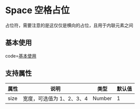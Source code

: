 # Space 空格占位

占位符，需要注意的是这仅仅是横向的占位，且用于内联元素之间

## 基本使用

code=[基本使用](space)

## 支持属性

| 属性 | 说明                      | 类型   | 默认值 |
| ---- | ------------------------- | ------ | ------ |
| size | 宽度，可选值为 1、2、3、4 | Number | 1      |

